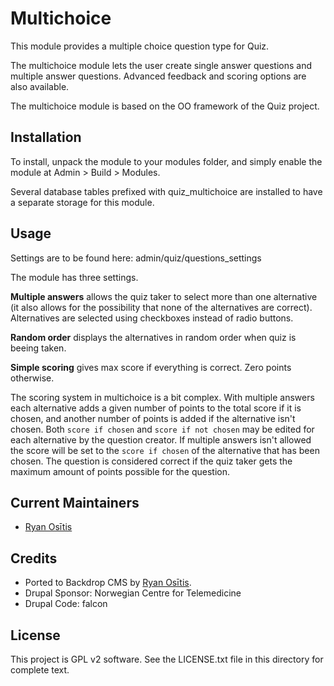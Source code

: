 Multichoice
==============
This module provides a multiple choice question type for Quiz.

The multichoice module lets the user create single answer questions and multiple
answer questions. Advanced feedback and scoring options are also available.

The multichoice module is based on the OO framework of the Quiz project.

Installation
------------
To install, unpack the module to your modules folder, and simply enable the
module at Admin > Build > Modules.

Several database tables prefixed with quiz_multichoice are installed to have a
separate storage for this module.

Usage
------------
Settings are to be found here: admin/quiz/questions_settings

The module has three settings.

**Multiple answers** allows the quiz taker to select more than one alternative (it also allows for the possibility that
none of the alternatives are correct). Alternatives are selected using checkboxes instead of radio buttons.

**Random order** displays the alternatives in random order when quiz is beeing taken.

**Simple scoring** gives max score if everything is correct. Zero points otherwise.

The scoring system in multichoice is a bit complex. With multiple answers each alternative adds a given number of points
to the total score if it is chosen, and another number of points is added if the alternative isn't chosen. Both
`score if chosen` and `score if not chosen` may be edited for each alternative by the question creator. If multiple
answers isn't allowed the score will be set to the `score if chosen` of the alternative that has been chosen. The
question is considered correct if the quiz taker gets the maximum amount of points possible for the question.

Current Maintainers
-------------------
* [Ryan Osītis](https://github.com/rositis)

Credits
-------------------
* Ported to Backdrop CMS by [Ryan Osītis](https://github.com/rositis).
* Drupal Sponsor: Norwegian Centre for Telemedicine
* Drupal Code: falcon

License
-------------------
This project is GPL v2 software.
See the LICENSE.txt file in this directory for complete text.
